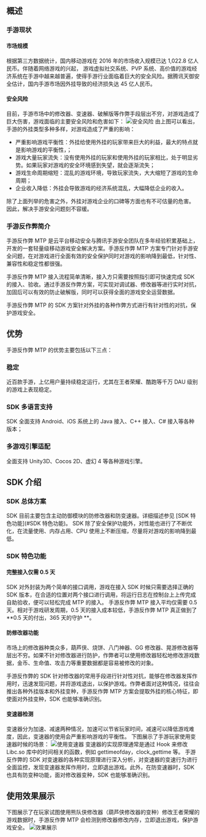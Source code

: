 ## 概述
### 手游现状
#### 市场规模
根据第三方数据统计，国内移动游戏在 2016 年的市场收入规模已达 1,022.8 亿人民币。伴随着网络游戏的兴起， 游戏虚拟社交系统、PVP 系统、高价值的游戏经济系统在手游中越来越普遍，使得手游行业面临着巨大的安全风险。据腾讯天御安全估计，国内手游市场因外挂导致的经济损失达 45 亿人民币。
#### 安全风险
目前，手游市场中的修改器、变速器、破解版等作弊手段层出不穷，对游戏造成了巨大伤害，游戏面临的主要安全风险和危害如下：
![安全风险](http://imgcache.tcecqpoc.fsphere.cn/image/mc.qcloudimg.com/static/img/dd32362b46c1e65d042782f1a532690b/image.png)
由上图可以看出，手游的外挂类型多种多样，对游戏造成了严重的影响：
- 严重影响游戏平衡性：外挂给使用外挂的玩家带来巨大的利益，最大的特点就是影响游戏的平衡性，；
- 游戏大量玩家流失：没有使用外挂的玩家和使用外挂的玩家相比，处于明显劣势。如果玩家对游戏的安全环境感到失望，就会逐渐流失；
- 游戏生命周期缩短：混乱的游戏环境，导致玩家流失，大大缩短了游戏的生命周期；
- 企业收入降低：外挂会导致游戏的经济系统混乱，大幅降低企业的收入。

除了上面列举的危害之外，外挂对游戏企业的口碑等方面也有不可估量的危害。 因此，解决手游安全问题刻不容缓。
### 手游反作弊简介
手游反作弊 MTP 是云平台移动安全与腾讯手游安全团队在多年经验积累基础上，开发的一套轻量级移动游戏安全解决方案。手游反作弊 MTP 方案专门针对手游安全问题，在对游戏进行全面有效的安全保护同时对游戏的影响降到最低，针对性、兼容性和稳定性都很强。

手游反作弊 MTP 接入流程简单清晰，接入方只需要按照指引即可快速完成 SDK 的接入、验收。通过手游反作弊方案，可实现对调试器、修改器等进行实时对抗，加固后可以有效的防止破解版，同时可以获得全面的游戏安全运营数据。

手游反作弊 MTP 的 SDK 方案针对外挂的各种作弊方式进行有针对性的对抗，保护游戏安全。
## 优势
手游反作弊 MTP 的优势主要包括以下三点：
### 稳定
近百款手游，上亿用户量持续稳定运行，尤其在王者荣耀、酷跑等千万 DAU 级别的游戏上表现稳定。
### SDK 多语言支持
SDK 全面支持 Android、iOS 系统上的 Java 接入、C++ 接入、C# 接入等各种版本；
### 多游戏引擎适配
全面支持 Unity3D、Cocos 2D、虚幻 4 等各种游戏引擎。

## SDK 介绍
### SDK 总体方案
SDK 目前主要包含主动防御模块的防修改器和防变速器。详细描述参见 [SDK 特色功能](#SDK 特色功能)。
SDK 除了安全保护功能外，对性能也进行了不断优化，在流量使用、内存占用、CPU 使用上不断压缩，尽量将对游戏的影响降到最低。
<a id="SDK 特色功能"></a>
### SDK 特色功能
#### 完整接入仅需 0.5 天
SDK 对外封装为两个简单的接口调用，游戏在接入 SDK 时候只需要选择正确的 SDK 版本，在合适的位置对两个接口进行调用，将运行日志在控制台上上传完成自助验收，便可以轻松完成 MTP 的接入。
手游反作弊 MTP 接入平均仅需要 0.5 天。相对于游戏研发周期，0.5 天的接入成本较低，手游反作弊 MTP 真正做到了 **0.5 天的付出，365 天的守护 **。

#### 防修改器功能
市场上的修改器种类众多，葫芦侠、烧饼、八门神器、GG 修改器、晃游修改器等层出不穷。如果不针对修改器进行防护，作弊者可以使用修改器轻松地修改游戏数据，金币、生命值、攻击力等重要数据都是容易被修改的对象。

手游反作弊的 SDK 针对修改器的常用手段进行针对性对抗，能够在修改器发挥作用时，迅速发现问题，并将游戏退出，以保护游戏。作弊者面对这种情况，往往会推出各种外挂版本和外挂变种，手游反作弊 MTP 方案会提取外挂的核心特征，即使面对外挂变种，SDK 也能够准确识别。

#### 变速器检测
变速器分为加速、减速两种情况，加速可以节省玩家时间，减速可以降低游戏难度，因此，变速器的使用会严重影响游戏的平衡性。
下图展示了手游玩家使用变速器时候的场景：
![使用变速器](http://imgcache.tcecqpoc.fsphere.cn/image/mc.qcloudimg.com/static/img/ed9d5e72de871a8d96e9623efdabbdc7/image.png)
变速器的实现原理通常是通过 Hook 来修改 Libc.so 库中的时间相关的函数，例如 gettimeofday，clock_gettime 等。
手游反作弊的 SDK 对变速器的各种实现原理进行深入分析，对变速器的变速行为进行全面监控，发现变速器发挥作用时，立即退出游戏。此外，在防变速器时，SDK 也具有防变种功能，面对修改器变种，SDK 也能够准确识别。
## 使用效果展示
下图展示了在玩家试图使用熊队侠修改器（葫芦侠修改器的变种）修改王者荣耀的游戏数据时，手游反作弊 MTP 会检测到修改器修改内存，立即退出游戏，保护游戏安全。
![效果展示](http://imgcache.tcecqpoc.fsphere.cn/image/mc.qcloudimg.com/static/img/d27ed0a4743ed4b20d07d1934fa6afd3/image.png)
